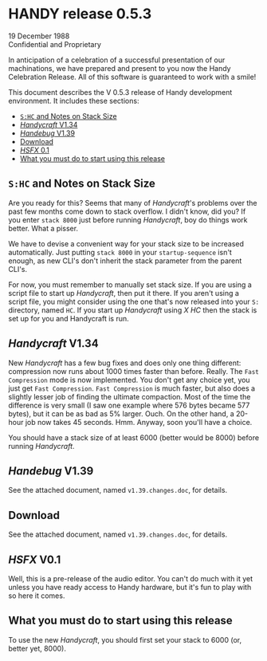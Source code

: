 # HANDY release 0.5.3

19 December 1988  
Confidential and Proprietary

In anticipation of a celebration of a successful presentation of our machinations, we have prepared and present to you now the Handy Celebration Release. All of this software is guaranteed to work with a smile!

This document describes the V 0.5.3 release of Handy development environment. It includes these sections:

- [`S:HC` and Notes on Stack Size](#shc-and-notes-on-stack-size)
- [*Handycraft* V1.34](#handycraft-v134)
- [*Handebug* V1.39](#handebug-v139)
- [Download](#download)
- [*HSFX* 0.1](#hsfx-v01)
- [What you must do to start using this release](#what-you-must-do-to-start-using-this-release)

## `S:HC` and Notes on Stack Size

Are you ready for this? Seems that many of *Handycraft*'s problems over the past few months come down to stack overflow. I didn't know, did you? If you enter `stack 8000` just before running *Handycraft*, boy do things work better. What a pisser.

We have to devise a convenient way for your stack size to be increased automatically. Just putting `stack 8000` in your `startup-sequence` isn't enough, as new CLI's don't inherit the stack parameter from the parent CLI's.

For now, you must remember to manually set stack size. If you are using a script file to start up *Handycraft*, then put it there. If you aren't using a script file, you might consider using the one that's now released into your `S:` directory, named `HC`. If you start up *Handycraft* using *X HC* then the stack is set up for you and Handycraft is run.

## *Handycraft* V1.34

New *Handycraft* has a few bug fixes and does only one thing different: compression now runs about 1000 times faster than before. Really. The `Fast Compression` mode is now implemented. You don't get any choice yet, you just get `Fast Compression`. `Fast Compression` is much faster, but also does a slightly lesser job of finding the ultimate compaction. Most of the time the difference is very small (I saw one example where 576 bytes became 577 bytes), but it can be as bad as 5% larger. Ouch. On the other hand, a 20-hour job now takes 45 seconds. Hmm. Anyway, soon you'll have a choice.

You should have a stack size of at least 6000 (better would be 8000) before running *Handycraft*.

## *Handebug* V1.39

See the attached document, named `v1.39.changes.doc`, for details.

## Download

See the attached document, named `v1.39.changes.doc`, for details.

## *HSFX* V0.1

Well, this is a pre-release of the audio editor. You can't do much with it yet unless you have ready access to Handy hardware, but it's fun to play with so here it comes.

## What you must do to start using this release

To use the new *Handycraft*, you should first set your stack to 6000 (or, better yet, 8000).
